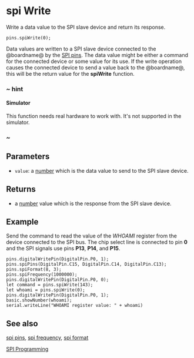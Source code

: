 # spi Write

Write a data value to the SPI slave device and return its response.

```sig
pins.spiWrite(0);
```

Data values are written to a SPI slave device connected to the @boardname@ by the [SPI pins](/reference/pins/spi-pins). The data value might be either a command for the connected device or some value for its use. If the write operation causes the connected device to send a value back to the @boardname@, this will be the return value for the **spiWrite** function.

### ~ hint

#### Simulator

This function needs real hardware to work with. It's not supported in the simulator.

### ~

## Parameters

* ``value``: a [number](/types/number) which is the data value to send to the SPI slave device.

## Returns

* a [number](/types/number) value which is the response from the SPI slave device.

## Example

Send the command to read the value of the _WHOAMI_ register from the device connected to the SPI bus. The chip select line is connected to pin **0** and the SPI signals use pins **P13**, **P14**, and **P15**.

```blocks
pins.digitalWritePin(DigitalPin.P0, 1);
pins.spiPins(DigitalPin.C15, DigitalPin.C14, DigitalPin.C13);
pins.spiFormat(8, 3);
pins.spiFrequency(1000000);
pins.digitalWritePin(DigitalPin.P0, 0);
let command = pins.spiWrite(143);
let whoami = pins.spiWrite(0);
pins.digitalWritePin(DigitalPin.P0, 1);
basic.showNumber(whoami);
serial.writeLine("WHOAMI register value: " + whoami)
```

## See also

[spi pins](/reference/pins/spi-pins),
[spi frequency](/reference/pins/spi-frequency),
[spi format](/reference/pins/spi-format)

[SPI Programming](https://developer.mbed.org/handbook/SPI)
